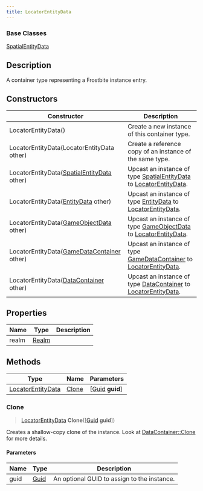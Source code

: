 ```yaml
---
title: LocatorEntityData
---
```

### Base Classes

[SpatialEntityData](SpatialEntityData)

## Description

A container type representing a Frostbite instance entry.

## Constructors

| Constructor                                                                  | Description                                                                                                               |
| ---------------------------------------------------------------------------- | ------------------------------------------------------------------------------------------------------------------------- |
| LocatorEntityData()                                                          | Create a new instance of this container type.                                                                             |
| LocatorEntityData(LocatorEntityData other)                                   | Create a reference copy of an instance of the same type.                                                                  |
| LocatorEntityData([SpatialEntityData](SpatialEntityData) other)              | Upcast an instance of type [SpatialEntityData](SpatialEntityData) to [LocatorEntityData](LocatorEntityData).              |
| LocatorEntityData([EntityData](EntityData) other)                            | Upcast an instance of type [EntityData](EntityData) to [LocatorEntityData](LocatorEntityData).                            |
| LocatorEntityData([GameObjectData](GameObjectData) other)                    | Upcast an instance of type [GameObjectData](GameObjectData) to [LocatorEntityData](LocatorEntityData).                    |
| LocatorEntityData([GameDataContainer](GameDataContainer) other)              | Upcast an instance of type [GameDataContainer](GameDataContainer) to [LocatorEntityData](LocatorEntityData).              |
| LocatorEntityData([DataContainer](/vext/ref/shared/class/datacontainer) other) | Upcast an instance of type [DataContainer](/vext/ref/shared/class/datacontainer) to [LocatorEntityData](LocatorEntityData). |

## Properties

| Name  | Type           | Description |
| ----- | -------------- | ----------- |
| realm | [Realm](Realm) |             |

## Methods

| Type                                   | Name            | Parameters                                     |
| -------------------------------------- | --------------- | ---------------------------------------------- |
| [LocatorEntityData](LocatorEntityData) | [Clone](#clone) | \[[Guid](/vext/ref/shared/class/guid) **guid**\] |

### Clone

> [LocatorEntityData](LocatorEntityData) **Clone**(\[[Guid](/vext/ref/shared/class/guid) **guid**\])

Creates a shallow-copy clone of the instance. Look at [DataContainer::Clone](/vext/ref/shared/class/datacontainer#clone) for more details.

#### Parameters

| Name | Type         | Description                                 |
| ---- | ------------ | ------------------------------------------- |
| guid | [Guid](Guid) | An optional GUID to assign to the instance. |
